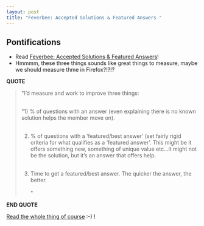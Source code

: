 ```yaml
---
layout: post
title: "Feverbee: Accepted Solutions & Featured Answers "
---
```

## Pontifications
* Read [Feverbee: Accepted Solutions & Featured Answers](https://www.feverbee.com/solutions-answers/)! 
* Hmmmm, these three things sounds like great things to measure, maybe we should measure thme in Firefox?!?!?

**QUOTE**

<blockquote>

"I’d measure and work to improve three things:<br /><br />

"1) % of questions with an answer (even explaining there is no known solution helps the member move on).<br /><br />

2) % of questions with a ‘featured/best answer’ (set fairly rigid criteria for what qualifies as a ‘featured answer’. This might be it offers something new, something of unique value etc…it might not be the solution, but it’s an answer that offers help.<br /><br />

3) Time to get a featured/best answer. The quicker the answer, the better.<br /><br />
"
</blockquote>

**END QUOTE**

[Read the whole thing of course](https://www.feverbee.com/solutions-answers/) :-) !
